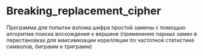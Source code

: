 # Breaking_replacement_cipher
Программа для попытки взлома шифра простой замены с помощью алгоритма поиска восхождения к вершине (применение парных замен в перестановках для максимизации корелляции по частотной статистике символов, биграмм и триграмм)
